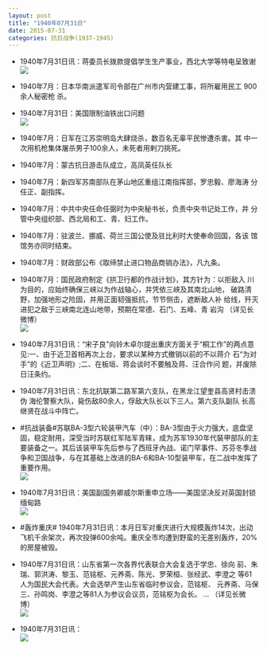 ```yaml
---
layout: post
title: "1940年07月31日"
date: 2015-07-31
categories: 抗日战争(1937-1945)
---
```


<meta name="referrer" content="no-referrer" />

- 1940年7月31日讯：蒋委员长拨款提倡学生生产事业，西北大学等特电呈致谢 <br/><img src="https://ww4.sinaimg.cn/large/aca367d8jw1eumbjf4x96j20b90dyabb.jpg" />

- 1940年7月：日本华南派遣军司令部在广州市内营建工事，将所雇用民工 900余人秘密枪 杀。 

- 1940年7月31日：美国限制油铁出口问题 <br/><img src="https://ww2.sinaimg.cn/large/aca367d8jw1eum9t7mq3lj21260i5jy5.jpg" />

- 1940年7月：日军在江苏崇明岛大肆烧杀，数百名无辜平民惨遭杀害。其 中一次用机枪集体屠杀男子100余人，未死者用剌刀挑死。 

- 1940年7月：蒙古抗日游击队成立，高凤英任队长 

- 1940年7月：新四军苏南部队在茅山地区重组江南指挥部，罗忠毅、廖海涛 分任正、副指挥。 

- 1940年7月：中共中央任命任弼时为中央秘书长，负责中央书记处工作，并 分管中央组织部、西北局和工、青、妇工作。 

- 1940年7月：驻波兰、挪威、荷兰三国公使及驻比利时大使奉命回国，各该 馆馆务亦同时结束。 

- 1940年7月：财政部公布《取缔禁止进口物品商销办法》，凡九条。 

- 1940年7月：国民政府制定《拱卫行都的作战计划》，其方针为：以拒敌入 川为目的，应始终确保三峡以为作战轴心，并凭依三峡及其南北山地， 破路清野，加强地形之险固，并用正面韧强抵抗，节节侧击，遮断敌人补 给线，歼灭进犯之敌于三峡南北连山地带，预期在常德、石门、五峰、青 岩沟 （详见长微博） <br/><img src="https://ww3.sinaimg.cn/large/aca367d8jw1eulvd26aihj20c80eujti.jpg" />

- 1940年7月31日讯：“宋子良”向铃木卓尔提出重庆方面关于“桐工作”的两点意 见:一、由于近卫首相再次上台，要求以某种方式撤销以前的不以蒋介 石“为对手”的《近卫声明》;二、在板垣、蒋会谈时不要触及蒋、汪合作问 题，并废除日汪条约。 

- 1940年7月31日讯：东北抗联第二路军第六支队，在黑龙江望奎县高贤村击溃伪 海伦警察大队，毙伤敌80余人，俘敌大队长以下三人。第六支队副队 长高继贤在战斗中阵亡。 

- #抗战装备#苏联BA-3型六轮装甲汽车（中）：BA-3型由于火力强大，底盘坚固，稳定耐用，深受当时苏联红军陆军青睐，成为苏军1930年代裝甲部队的主要装备之一。其后该装甲车先后参与了西班牙內战、诺门罕事件、苏芬冬季战争和卫国战争，与在其基础上改进的BA-6和BA-10型装甲车，在二战中发挥了重要作用。 <br/><img src="https://ww2.sinaimg.cn/large/aca367d8jw1eulq5o2k7kj20hs19oakl.jpg" />

- 1940年7月31日讯：美国副国务卿威尔斯重申立场——美国坚决反对英国封锁缅甸路 <br/><img src="https://ww2.sinaimg.cn/large/aca367d8jw1eulp0bki4ej20f50rh13c.jpg" />

- #轰炸重庆# 1940年7月31日讯：本月日军对重庆进行大规模轰炸14次，出动飞机千余架次，再次投弹600余吨。重庆全市均遭到野蛮的无差别轰炸，20%的房屋被毁。 

- 1940年7月31日讯：山东省第一次各界代表联合大会复选于学忠、徐向 前、朱瑞、郭洪涛、黎玉、范铭枢、元养斋、陈光、罗荣桓、张经武、李澄之 等61人为国民大会代表。大会选举产生山东省临时参议会，范铭枢、 元养斋、马保三、孙鸣岗、李澄之等81人为参议会议员，范铭枢为会长。  ... （详见长微博） <br/><img src="https://ww3.sinaimg.cn/large/aca367d8jw1eulkyzhvi9j20c809z75j.jpg" />

- 1940年7月31日讯： <br/><img src="https://ww2.sinaimg.cn/large/aca367d8jw1eukje769ikj20dv0gmdil.jpg" />

